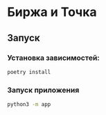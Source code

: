 # Биржа и Точка

## Запуск

### Установка зависимостей:
```sh
poetry install
```
### Запуск приложения
```sh
python3 -m app
```
